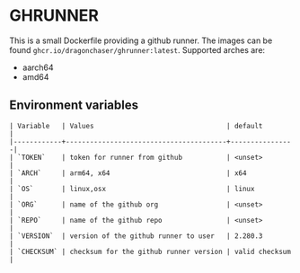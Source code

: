 # GHRUNNER

This is a small Dockerfile providing a github runner.
The images can be found `ghcr.io/dragonchaser/ghrunner:latest`. 
Supported arches are:
  - aarch64
  - amd64

## Environment variables
```terminal
| Variable   | Values                                 | default        |
|------------+----------------------------------------+----------------|
| `TOKEN`    | token for runner from github           | <unset>        |
| `ARCH`     | arm64, x64                             | x64            |
| `OS`       | linux,osx                              | linux          |
| `ORG`      | name of the github org                 | <unset>        |
| `REPO`     | name of the github repo                | <unset>        |
| `VERSION`  | version of the github runner to user   | 2.280.3        |
| `CHECKSUM` | checksum for the github runner version | valid checksum |
```

